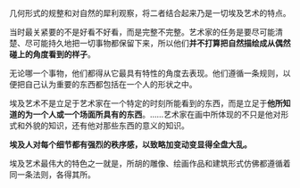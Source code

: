 几何形式的规整和对自然的犀利观察，将二者结合起来乃是一切埃及艺术的特点。

当时最关紧要的不是好看不好看，而是完整不完整。艺术家的任务是要尽可能清楚、尽可能持久地把一切事物都保留下来，所以他们**并不打算把自然描绘成从偶然碰上的角度看到的样子**。

无论哪一个事物，他们都得从它最具有特性的角度去表现。他们遵循一条规则，以便把自己认为重要的东西都包括在一个人的形状之中。

埃及艺术不是立足于艺术家在一个特定的时刻所能看到的东西，而是立足于**他所知道的为一个人或一个场面所具有的东西**。……艺术家在画中所体现的不只是他对形式和外貌的知识，还有他对那些东西的意义的知识。

**埃及人对每个细节都有强烈的秩序感，以致略加变动变显得全盘大乱。**

埃及艺术最伟大的特色之一就是，所胡的雕像、绘画作品和建筑形式仿佛都遵循着同一条法则，各得其所。



